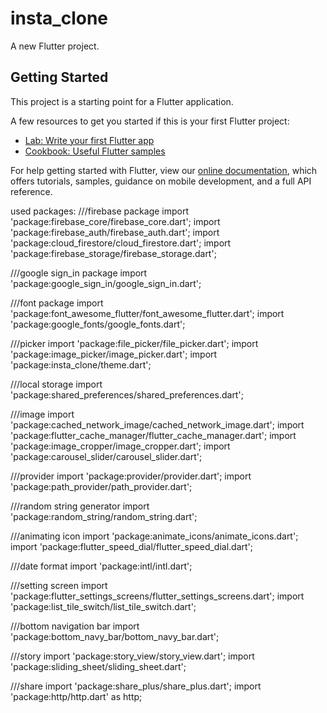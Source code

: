 # insta_clone

A new Flutter project.

## Getting Started

This project is a starting point for a Flutter application.

A few resources to get you started if this is your first Flutter project:

- [Lab: Write your first Flutter app](https://flutter.dev/docs/get-started/codelab)
- [Cookbook: Useful Flutter samples](https://flutter.dev/docs/cookbook)

For help getting started with Flutter, view our
[online documentation](https://flutter.dev/docs), which offers tutorials,
samples, guidance on mobile development, and a full API reference.

used packages:
///firebase package
import 'package:firebase_core/firebase_core.dart';
import 'package:firebase_auth/firebase_auth.dart';
import 'package:cloud_firestore/cloud_firestore.dart';
import 'package:firebase_storage/firebase_storage.dart';

///google sign_in package
import 'package:google_sign_in/google_sign_in.dart';

///font package
import 'package:font_awesome_flutter/font_awesome_flutter.dart';
import 'package:google_fonts/google_fonts.dart';

///picker
import 'package:file_picker/file_picker.dart';
import 'package:image_picker/image_picker.dart';
import 'package:insta_clone/theme.dart';

///local storage
import 'package:shared_preferences/shared_preferences.dart';

///image
import 'package:cached_network_image/cached_network_image.dart';
import 'package:flutter_cache_manager/flutter_cache_manager.dart';
import 'package:image_cropper/image_cropper.dart';
import 'package:carousel_slider/carousel_slider.dart';

///provider
import 'package:provider/provider.dart';
import 'package:path_provider/path_provider.dart';

///random string generator
import 'package:random_string/random_string.dart';

///animating icon
import 'package:animate_icons/animate_icons.dart';
import 'package:flutter_speed_dial/flutter_speed_dial.dart';

///date format
import 'package:intl/intl.dart';

///setting screen
import 'package:flutter_settings_screens/flutter_settings_screens.dart';
import 'package:list_tile_switch/list_tile_switch.dart';

///bottom navigation bar
import 'package:bottom_navy_bar/bottom_navy_bar.dart';

///story
import 'package:story_view/story_view.dart';
import 'package:sliding_sheet/sliding_sheet.dart';

///share
import 'package:share_plus/share_plus.dart';
import 'package:http/http.dart' as http;
